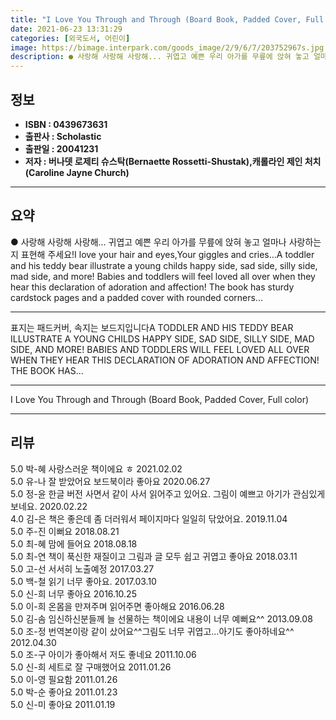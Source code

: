 ```yaml
---
title: "I Love You Through and Through (Board Book, Padded Cover, Full color)"
date: 2021-06-23 13:31:29
categories: [외국도서, 어린이]
image: https://bimage.interpark.com/goods_image/2/9/6/7/203752967s.jpg
description: ● 사랑해 사랑해 사랑해... 귀엽고 예쁜 우리 아가를 무릎에 앉혀 놓고 얼마나 사랑하는지 표현해 주세요!I love your hair and eyes,Your giggles and cries...A toddler and his teddy bear illustrate a young c
---
```


## **정보**

- **ISBN : 0439673631**
- **출판사 : Scholastic**
- **출판일 : 20041231**
- **저자 : 버나뎃 로제티 슈스탁(Bernaette Rossetti-Shustak),캐롤라인 제인 처치(Caroline Jayne Church)**

------



## **요약**

●  사랑해 사랑해 사랑해... 귀엽고 예쁜 우리 아가를 무릎에 앉혀 놓고 얼마나 사랑하는지 표현해 주세요!I love your hair and eyes,Your giggles and cries...A toddler and his teddy bear illustrate a young childs happy side, sad side, silly side, mad side, and more! Babies and toddlers will feel loved all over when they hear this declaration of adoration and affection! The book has sturdy cardstock pages and a padded cover with rounded corners...

------

표지는 패드커버, 속지는 보드지입니다A TODDLER AND HIS TEDDY BEAR ILLUSTRATE A YOUNG CHILDS HAPPY SIDE, SAD SIDE, SILLY SIDE, MAD SIDE, AND MORE! BABIES AND TODDLERS WILL FEEL LOVED ALL OVER WHEN THEY HEAR THIS DECLARATION OF ADORATION AND AFFECTION! THE BOOK HAS... 

------


I Love You Through and Through (Board Book, Padded Cover, Full color) 

------


## **리뷰** 

5.0 박-혜 사랑스러운 책이에요 ㅎ 2021.02.02 <br/>5.0 유-나 잘 받았어요 보드북이라 좋아요 2020.06.27 <br/>5.0 정-윤 한글 버전 사면서 같이 사서 읽어주고 있어요.
그림이 예쁘고 아기가 관심있게 보네요. 2020.02.22 <br/>4.0 김-은 책은 좋은데 좀 더러워서 페이지마다 일일히 닦았어요. 2019.11.04 <br/>5.0 주-진 이뻐요 2018.08.21 <br/>5.0 최-혜 맘에 들어요 2018.08.18 <br/>5.0 최-연 책이 푹신한 재질이고 그림과 글 모두 쉽고 귀엽고 좋아요 2018.03.11 <br/>5.0 고-선 서서히 노출예정 2017.03.27 <br/>5.0 백-철 읽기 너무 좋아요. 2017.03.10 <br/>5.0 신-희 너무 좋아요 2016.10.25 <br/>5.0 이-희 온몸을 만져주며 읽어주면 좋아해요 2016.06.28 <br/>5.0 김-솜 임신하신분들께 늘 선물하는 책이에요 내용이 너무 예뻐요^^ 2013.09.08 <br/>5.0 조-정 번역본이랑 같이 샀어요^^그림도 너무 귀엽고...아기도 좋아하네요^^ 2012.04.30 <br/>5.0 조-구 아이가 좋아해서 저도 좋네요 2011.10.06 <br/>5.0 신-희 세트로 잘 구매했어요 2011.01.26 <br/>5.0 이-영 필요함 2011.01.26 <br/>5.0 박-순 좋아요 2011.01.23 <br/>5.0 신-미 좋아요 2011.01.19 <br/>